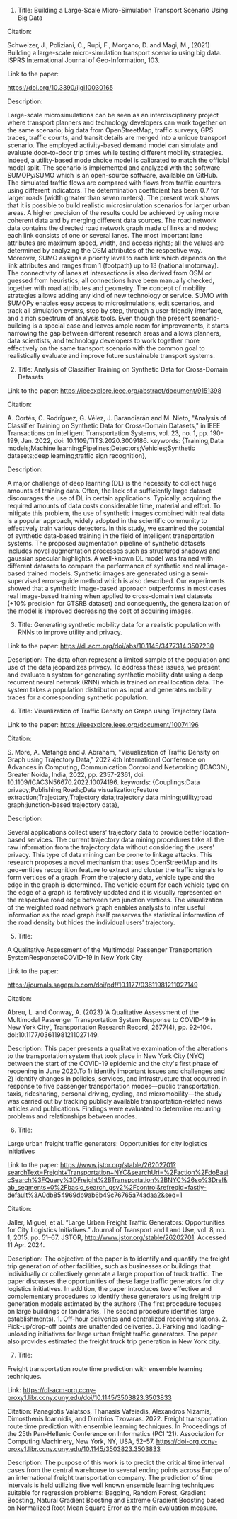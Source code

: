 1.	Title:
Building a Large-Scale Micro-Simulation Transport Scenario Using Big Data

Citation: 

Schweizer, J., Poliziani, C., Rupi, F., Morgano, D. and Magi, M., (2021) Building a large-scale micro-simulation transport scenario using big data. ISPRS International Journal of Geo-Information, 103.

Link to the paper: 

https://doi.org/10.3390/ijgi10030165 

Description:

Large-scale microsimulations can be seen as an interdisciplinary project where transport planners and technology developers can work together on the same scenario; big data from OpenStreetMap, traffic surveys, GPS traces, traffic counts, and transit details are merged into a unique transport scenario. The employed activity-based demand model can simulate and evaluate door-to-door trip times while testing different mobility strategies. Indeed, a utility-based mode choice model is calibrated to match the official modal split. The scenario is implemented and analyzed with the software SUMOPy/SUMO which is an open-source software, available on GitHub. The simulated traffic flows are compared with flows from traffic counters using different indicators. The determination coefficient has been 0.7 for larger roads (width greater than seven meters). The present work shows that it is possible to build realistic microsimulation scenarios for larger urban areas. A higher precision of the results could be achieved by using more coherent data and by merging different data sources. The road network data contains the directed road network graph made of links and nodes; each link consists of one or several lanes. The most important lane attributes are maximum speed, width, and access rights; all the values are determined by analyzing the OSM attributes of the respective way. Moreover, SUMO assigns a priority level to each link which depends on the link attributes and ranges from 1 (footpath) up to 13 (national motorway). The connectivity of lanes at intersections is also derived from OSM or guessed from heuristics; all connections have been manually checked, together with road attributes and geometry. The concept of mobility strategies allows adding any kind of new technology or service. SUMO with SUMOPy enables easy access to microsimulations, edit scenarios, and track all simulation events, step by step, through a user-friendly interface, and a rich spectrum of analysis tools.
Even though the present scenario-building is a special case and leaves ample room for improvements, it starts narrowing the gap between different research areas and allows planners, data scientists, and technology developers to work together more effectively on the same transport scenario with the common goal to realistically evaluate and improve future sustainable transport systems.



2.	Title:
Analysis of Classifier Training on Synthetic Data for Cross-Domain Datasets

Link to the paper: 
https://ieeexplore.ieee.org/abstract/document/9151398 

Citation: 

A. Cortés, C. Rodríguez, G. Vélez, J. Barandiarán and M. Nieto, "Analysis of Classifier Training on Synthetic Data for Cross-Domain Datasets," in IEEE Transactions on Intelligent Transportation Systems, vol. 23, no. 1, pp. 190-199, Jan. 2022, doi: 10.1109/TITS.2020.3009186.
keywords: {Training;Data models;Machine learning;Pipelines;Detectors;Vehicles;Synthetic datasets;deep learning;traffic sign recognition},

Description:

A major challenge of deep learning (DL) is the necessity to collect huge amounts of training data. Often, the lack of a sufficiently large dataset discourages the use of DL in certain applications. Typically, acquiring the required amounts of data costs considerable time, material and effort. To mitigate this problem, the use of synthetic images combined with real data is a popular approach, widely adopted in the scientific community to effectively train various detectors. In this study, we examined the potential of synthetic data-based training in the field of intelligent transportation systems. The proposed augmentation pipeline of synthetic datasets includes novel augmentation processes such as structured shadows and gaussian specular highlights. A well-known DL model was trained with different datasets to compare the performance of synthetic and real image-based trained models. Synthetic images are generated using a semi-supervised errors-guide method which is also described. Our experiments showed that a synthetic image-based approach outperforms in most cases real image-based training when applied to cross-domain test datasets (+10% precision for GTSRB dataset) and consequently, the generalization of the model is improved decreasing the cost of acquiring images.



3.	Title:
Generating synthetic mobility data for a realistic population with RNNs to improve utility and privacy.

Link to the paper: https://dl.acm.org/doi/abs/10.1145/3477314.3507230 
 
Description:
The data often represent a limited sample of the population and use of the data jeopardizes privacy.
To address these issues, we present and evaluate a system for generating synthetic mobility data using a deep recurrent neural network (RNN) which is trained on real location data. The system takes a population distribution as input and generates mobility traces for a corresponding synthetic population.
 








4.	Title:
Visualization of Traffic Density on Graph using Trajectory Data

Link to the paper: https://ieeexplore.ieee.org/document/10074196 

Citation:

S. More, A. Matange and J. Abraham, "Visualization of Traffic Density on Graph using Trajectory Data," 2022 4th International Conference on Advances in Computing, Communication Control and Networking (ICAC3N), Greater Noida, India, 2022, pp. 2357-2361, doi: 10.1109/ICAC3N56670.2022.10074196. keywords: {Couplings;Data privacy;Publishing;Roads;Data visualization;Feature extraction;Trajectory;Trajectory data;trajectory data mining;utility;road graph;junction-based trajectory data},

Description:

Several applications collect users’ trajectory data to provide better location-based services. The current trajectory data mining procedures take all the raw information from the trajectory data without considering the users’ privacy. This type of data mining can be prone to linkage attacks. This research proposes a novel mechanism that uses OpenStreetMap and its geo-entities recognition feature to extract and cluster the traffic signals to form vertices of a graph. From the trajectory data, vehicle type and the edge in the graph is determined. The vehicle count for each vehicle type on the edge of a graph is iteratively updated and it is visually represented on the respective road edge between two junction vertices. The visualization of the weighted road network graph enables analysts to infer useful information as the road graph itself preserves the statistical information of the road density but hides the individual users’ trajectory.


5.	Title:

A Qualitative Assessment of the Multimodal Passenger Transportation SystemResponsetoCOVID-19 in New York City 

Link to the paper:

https://journals.sagepub.com/doi/pdf/10.1177/03611981211027149 

Citation:

Abreu, L. and Conway, A. (2023) ‘A Qualitative Assessment of the Multimodal Passenger Transportation System Response to COVID-19 in New York City’, Transportation Research Record, 2677(4), pp. 92–104. doi:10.1177/03611981211027149.

Description:
This paper presents a qualitative examination of the alterations to the transportation system that took place in New York City (NYC) between the start of the COVID-19 epidemic and the city's first phase of reopening in June 2020.To 1) identify important issues and challenges and 2) identify changes in policies, services, and infrastructure that occurred in response to five passenger transportation modes—public transportation, taxis, ridesharing, personal driving, cycling, and micromobility—the study was carried out by tracking publicly available transportation-related news articles and publications. Findings were evaluated to determine recurring problems and relationships between modes.

6.	Title:

Large urban freight traffic generators: Opportunities for city logistics initiatives

Link to the paper:
https://www.jstor.org/stable/26202701?searchText=Freight+Transportation+NYC&searchUri=%2Faction%2FdoBasicSearch%3FQuery%3DFreight%2BTransportation%2BNYC%26so%3Drel&ab_segments=0%2Fbasic_search_gsv2%2Fcontrol&refreqid=fastly-default%3A0db854969db9ab6b49c76765a74adaa2&seq=1 

Citation:

Jaller, Miguel, et al. “Large Urban Freight Traffic Generators: Opportunities for City Logistics Initiatives.” Journal of Transport and Land Use, vol. 8, no. 1, 2015, pp. 51–67. JSTOR, http://www.jstor.org/stable/26202701. Accessed 11 Apr. 2024.

Description:
The objective of the paper is to identify and quantify the freight trip generation of other facilities, such as businesses or buildings that individually or collectively generate a large proportion of truck traffic. The paper discusses the opportunities of these large traffic generators for city logistics initiatives. In addition, the paper introduces two effective and complementary procedures to identify these generators using freight trip generation models estimated by the authors (The first procedure focuses on large buildings or landmarks, The second procedure identifies large establishments). 1. Off-hour deliveries and centralized receiving stations. 2. Pick-up/drop-off points are unattended deliveries. 3. Parking and loading-unloading initiatives for large urban freight traffic generators. The paper also provides estimated the freight truck trip generation in New York city. 

7.	Title:

Freight transportation route time prediction with ensemble learning techniques.

Link: https://dl-acm-org.ccny-proxy1.libr.ccny.cuny.edu/doi/10.1145/3503823.3503833 

Citation:
Panagiotis Valatsos, Thanasis Vafeiadis, Alexandros Nizamis, Dimosthenis Ioannidis, and Dimitrios Tzovaras. 2022. Freight transportation route time prediction with ensemble learning techniques. In Proceedings of the 25th Pan-Hellenic Conference on Informatics (PCI '21). Association for Computing Machinery, New York, NY, USA, 52–57. https://doi-org.ccny-proxy1.libr.ccny.cuny.edu/10.1145/3503823.3503833

Description:
The purpose of this work is to predict the critical time interval cases from the central warehouse to several ending points across Europe of an international freight transportation company. The prediction of time intervals is held utilizing five well known ensemble learning techniques suitable for regression problems: Bagging, Random Forest, Gradient Boosting, Natural Gradient Boosting and Extreme Gradient Boosting based on Normalized Root Mean Square Error as the main evaluation measure.
